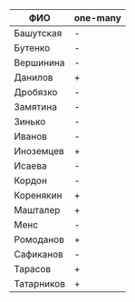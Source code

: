 | **ФИО**    | one-many |
|------------|----------|
| Башутская  | -        |
| Бутенко    | -        |
| Вершинина  | -        |
| Данилов    | +        |
| Дробязко   | -        |
| Замятина   | -        |
| Зинько     | -        |
| Иванов     | -        |
| Иноземцев  | +        |
| Исаева     | -        |
| Кордон     | -        |
| Коренякин  | +        |
| Машталер   | +        |
| Менс       | -        |
| Ромоданов  | +        |
| Сафиканов  | -        |
| Тарасов    | +        |
| Татарников | +        |

